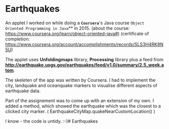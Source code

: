 # Earthquakes
An applet I worked on while doing a **`Coursera`**'s Java course `Object Oriented Programming in Java`**  in 2015. 
 (about the course: https://www.coursera.org/learn/object-oriented-java#)
(certificate of completion: https://www.coursera.org/account/accomplishments/records/SLS3H4RK8N5U)

The applet uses **Unfoldingmaps** library, **Processing** library plus a feed from **http://earthquake.usgs.gov/earthquakes/feed/v1.0/summary/2.5_week.atom**. 

The skeleten of the app was written by Coursera. I had to implement the city, landquake and oceanquake markers to visualise different aspects of earthquake data. 

Part of the assignement was to come up with an extension of my own. I added a method, which showed the earthquake which was the closest to a clicked city marker. ( EarthquakeCityMap.quakeNearCustomLocation() )

I know - the code is untidy. :-)# Earthquakes
